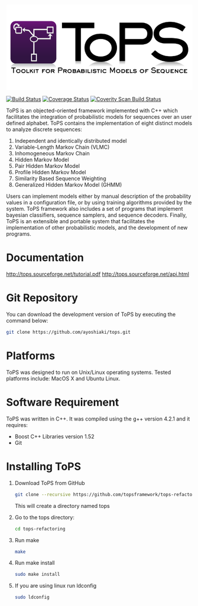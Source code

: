 [![Tops](https://raw.githubusercontent.com/topsframework/topsframework.github.io/master/tops.png)](http://topsframework.github.io/)

[![Build Status](https://travis-ci.org/topsframework/tops-refactoring.svg)](https://travis-ci.org/topsframework/tops-refactoring)
[![Coverage Status](https://coveralls.io/repos/topsframework/tops-refactoring/badge.svg)](https://coveralls.io/r/topsframework/tops-refactoring)
[![Coverity Scan Build Status](https://scan.coverity.com/projects/4131/badge.svg)](https://scan.coverity.com/projects/4131)

ToPS is an objected-oriented framework implemented with C++ which 
facilitates the integration of probabilistic models for sequences 
over an user defined alphabet. ToPS contains the implementation of 
eight distinct models to analyze discrete sequences:

1. Independent and identically distributed model
2. Variable-Length Markov Chain (VLMC)
3. Inhomogeneous Markov Chain
4. Hidden Markov Model
5. Pair Hidden Markov Model
6. Profile Hidden Markov Model
7. Similarity Based Sequence Weighting
8. Generalized Hidden Markov Model (GHMM)

Users can implement models either by manual description of the 
probability values in a configuration file, or by using training 
algorithms provided by the system. ToPS framework also includes 
a set of programs that implement bayesian classifiers, sequence 
samplers, and sequence decoders. Finally, ToPS is an extensible and 
portable system that facilitates the implementation of other 
probabilistic models, and the development of new programs.

Documentation
=============

http://tops.sourceforge.net/tutorial.pdf
http://tops.sourceforge.net/api.html

Git Repository
==============

You can download the development version of ToPS by executing the 
command below:

```bash
git clone https://github.com/ayoshiaki/tops.git
```

Platforms
=========

ToPS was designed to run on Unix/Linux operating systems. 
Tested platforms include: MacOS X and Ubuntu Linux.

Software Requirement
====================

ToPS was written in C++. It was compiled using the g++ version 4.2.1 
and it requires:

- Boost C++ Libraries version 1.52
- Git

Installing ToPS
===============

1. Download ToPS from GitHub  

   ```bash
   git clone --recursive https://github.com/topsframework/tops-refactoring.git
   ```

   This will create a directory named tops

2. Go to the tops directory:

   ```bash
   cd tops-refactoring
   ```

3. Run make

   ```bash
   make
   ```

5. Run make install

   ```bash
   sudo make install
   ```

6. If you are using linux run ldconfig

   ```bash
   sudo ldconfig
   ```
